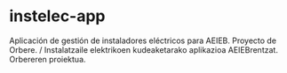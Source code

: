 # instelec-app
Aplicación de gestión de instaladores eléctricos para AEIEB. Proyecto de Orbere. / Instalatzaile elektrikoen kudeaketarako aplikazioa AEIEBrentzat. Orbereren proiektua.
